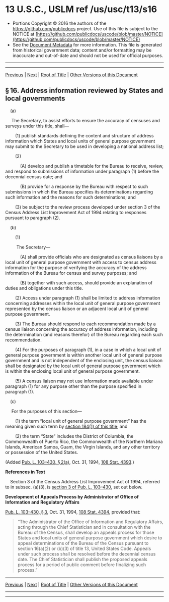 ---
---

# 13 U.S.C., USLM ref /us/usc/t13/s16

* Portions Copyright © 2016 the authors of the https://github.com/publicdocs project.
  Use of this file is subject to the NOTICE at [https://github.com/publicdocs/uscode/blob/master/NOTICE](https://github.com/publicdocs/uscode/blob/master/NOTICE)
* See the [Document Metadata](././../../../../..//README.md) for more information.
  This file is generated from historical government data; content and/or formatting may be inaccurate and out-of-date and should not be used for official purposes.

----------
----------

[Previous](./../../../../..//us/usc/t13/ch1/schI/m__us_usc_t13_s15.md) | [Next](./../../../../..//us/usc/t13/ch1/schII/m__us_usc_t13_ch1_schII.md) | [Root of Title](./../../../../../) | [Other Versions of this Document](https://publicdocs.github.io/go/links?ns=uslm&ref=%2Fus%2Fusc%2Ft13%2Fs16)

## § 16. Address information reviewed by States and local governments

    (a)

     The Secretary, to assist efforts to ensure the accuracy of censuses and surveys under this title, shall—

        (1) publish standards defining the content and structure of address information which States and local units of general purpose government may submit to the Secretary to be used in developing a national address list;

        (2)

            (A) develop and publish a timetable for the Bureau to receive, review, and respond to submissions of information under paragraph (1) before the decennial census date; and

            (B) provide for a response by the Bureau with respect to such submissions in which the Bureau specifies its determinations regarding such information and the reasons for such determinations; and

        (3) be subject to the review process developed under section 3 of the Census Address List Improvement Act of 1994 relating to responses pursuant to paragraph (2).

    (b)

        (1)

         The Secretary—

            (A) shall provide officials who are designated as census liaisons by a local unit of general purpose government with access to census address information for the purpose of verifying the accuracy of the address information of the Bureau for census and survey purposes; and

            (B) together with such access, should provide an explanation of duties and obligations under this title.

        (2) Access under paragraph (1) shall be limited to address information concerning addresses within the local unit of general purpose government represented by the census liaison or an adjacent local unit of general purpose government.

        (3) The Bureau should respond to each recommendation made by a census liaison concerning the accuracy of address information, including the determination (and reasons therefor) of the Bureau regarding each such recommendation.

        (4) For the purposes of paragraph (1), in a case in which a local unit of general purpose government is within another local unit of general purpose government and is not independent of the enclosing unit, the census liaison shall be designated by the local unit of general purpose government which is within the enclosing local unit of general purpose government.

        (5) A census liaison may not use information made available under paragraph (1) for any purpose other than the purpose specified in paragraph (1).

    (c)

     For the purposes of this section—

        (1) the term “local unit of general purpose government” has the meaning given such term by [section 184(1) of this title][/us/usc/t13/s184/1]; and

        (2) the term “State” includes the District of Columbia, the Commonwealth of Puerto Rico, the Commonwealth of the Northern Mariana Islands, American Samoa, Guam, the Virgin Islands, and any other territory or possession of the United States.

(Added [Pub. L. 103–430, § 2(a)][/us/pl/103/430/s2/a], Oct. 31, 1994, [108 Stat. 4393][/us/stat/108/4393].)

 __References in Text__ 

    Section 3 of the Census Address List Improvement Act of 1994, referred to in subsec. (a)(3), is [section 3 of Pub. L. 103–430][/us/pl/103/430/s3], set out below.

 __Development of Appeals Process by Administrator of Office of Information and Regulatory Affairs__ 

[Pub. L. 103–430, § 3][/us/pl/103/430/s3], Oct. 31, 1994, [108 Stat. 4394][/us/stat/108/4394], provided that: 

> “The Administrator of the Office of Information and Regulatory Affairs, acting through the Chief Statistician and in consultation with the Bureau of the Census, shall develop an appeals process for those States and local units of general purpose government which desire to appeal determinations of the Bureau of the Census pursuant to section 16(a)(2) or (b)(3) of title 13, United States Code. Appeals under such process shall be resolved before the decennial census date. The Chief Statistician shall publish the proposed appeals process for a period of public comment before finalizing such process.”

----------

[Previous](./../../../../..//us/usc/t13/ch1/schI/m__us_usc_t13_s15.md) | [Next](./../../../../..//us/usc/t13/ch1/schII/m__us_usc_t13_ch1_schII.md) | [Root of Title](./../../../../../) | [Other Versions of this Document](https://publicdocs.github.io/go/links?ns=uslm&ref=%2Fus%2Fusc%2Ft13%2Fs16)

----------
----------

[/us/usc/t13/s184/1]: https://publicdocs.github.io/go/links?ns=uslm&ref=%2Fus%2Fusc%2Ft13%2Fs184%2F1
[/us/pl/103/430/s2/a]: https://publicdocs.github.io/go/links?ns=uslm&ref=%2Fus%2Fpl%2F103%2F430%2Fs2%2Fa
[/us/stat/108/4393]: https://publicdocs.github.io/go/links?ns=uslm&ref=%2Fus%2Fstat%2F108%2F4393
[/us/pl/103/430/s3]: https://publicdocs.github.io/go/links?ns=uslm&ref=%2Fus%2Fpl%2F103%2F430%2Fs3
[/us/pl/103/430/s3]: https://publicdocs.github.io/go/links?ns=uslm&ref=%2Fus%2Fpl%2F103%2F430%2Fs3
[/us/stat/108/4394]: https://publicdocs.github.io/go/links?ns=uslm&ref=%2Fus%2Fstat%2F108%2F4394


